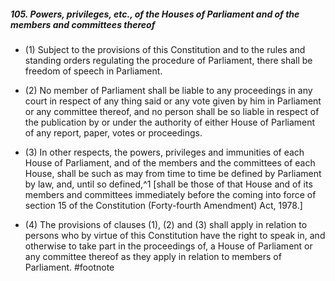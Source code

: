 ##### **105.** Powers, privileges, etc., of the Houses of Parliament and of the members and committees thereof
- (1) Subject to the provisions of this Constitution and to the rules and standing orders regulating the procedure of Parliament, there shall be freedom of speech in Parliament.

- (2) No member of Parliament shall be liable to any proceedings in any court in respect of any thing said or any vote given by him in Parliament or any committee thereof, and no person shall be so liable in respect of the publication by or under the authority of either House of Parliament of any report, paper, votes or proceedings.

- (3) In other respects, the powers, privileges and immunities of each House of Parliament, and of the members and the committees of each House, shall be such as may from time to time be defined by Parliament by law, and, until so defined,^1 [shall be those of that House and of its members and committees immediately before the coming into force of section 15 of the Constitution (Forty-fourth Amendment) Act, 1978.]

- (4) The provisions of clauses (1), (2) and (3) shall apply in relation to persons who by virtue of this Constitution have the right to speak in, and otherwise to take part in the proceedings of, a House of Parliament or any committee thereof as they apply in relation to members of Parliament.
#footnote